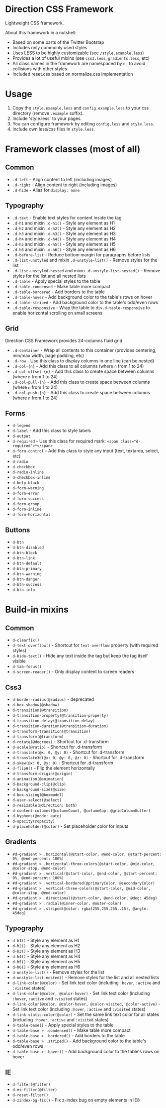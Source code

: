 Direction CSS Framework
=======================

Lightweight CSS framework.

About this framework in a nutshell:
* Based on some parts of the Twitter Bootstap
* Includes only commonly used styles
* Uses LESS to be highly customizable (see `/style.example.less`)
* Provides a lot of useful mixins (see `css3.less`, `gradients.less`, etc)
* All class names in the framework are namespaced by `d-` to avoid collisions with other styles
* Included reset.css based on normalize.css implementation


# Usage

1. Copy the `style.example.less` and `config.example.less` to your css directory (remove `.example` suffix).
2. Include 'style.less` to your pages.
3. You can configure framework by editing `config.less` and `style.less`.
4. Include own less/css files in `style.less`.


# Framework classes (most of all)

## Common

* `.d-left` - Align content to left (including images)
* `.d-right` - Align content to right (including images)
* `.d-hide` - Alias for `display: none`

## Typography

* `.d-text` - Enable text styles for content inside the tag
* `.d-h1` and mixin `.d-h1()` - Style any element as H1
* `.d-h2` and mixin `.d-h2()` - Style any element as H2
* `.d-h3` and mixin `.d-h3()` - Style any element as H3
* `.d-h4` and mixin `.d-h4()` - Style any element as H4
* `.d-h5` and mixin `.d-h5()` - Style any element as H5
* `.d-h6` and mixin `.d-h6()` - Style any element as H6
* `.d-before-list` - Reduce bottom margin for paragraphs before lists
* `.d-list-unstyled` and mixin `.d-unstyle-list()` - Remove styles for the list
* `.d-list-unstyled-nested` and mixin `.d-unstyle-list-nested()` - Remove styles for the list and all nested lists
* `.d-table` - Apply special styles to the table
* `.d-table-condensed` - Make table more compact
* `.d-table-bordered` - Add borders to the table
* `.d-table-hover` - Add background color to the table's rows on hover
* `.d-table-striped` - Add background color to the table's odd/even rows
* `.d-table-responsive` - Wrap the table to `div.d-table-responsive` to enable horizontal scrolling on small screens

## Grid

Direction CSS Framework provides 24-columns fluid grid.

* `.d-container` - Wrap all contents to this container (provides centering, min/max width, page padding, etc)
* `.d-row` - Use this class to display columns in one line (can be nested)
* `.d-col-{n}` - Add this class to all columns (where `n` from 1 to 24)
* `.d-col-offset-{n}` - Add this class to create space between columns (where `n` from 1 to 24)
* `.d-col-pull-{n}` - Add this class to create space between columns (where `n` from 1 to 24)
* `.d-col-push-{n}` - Add this class to create space between columns (where `n` from 1 to 24)

## Forms

* `d-legend`
* `d-label` - Add this class to style labels
* `d-output`
* `d-required` - Use this class for required mark: `<span class="d-required">*</span>`
* `d-form-control` - Add this class to style any input (text, textarea, select, etc)
* `d-radio`
* `d-checkbox`
* `d-radio-inline`
* `d-checkbox-inline`
* `d-help-block`
* `d-form-warning`
* `d-form-error`
* `d-form-success`
* `d-form-group`
* `d-form-inline`
* `d-form-horizontal`

## Buttons
* `d-btn`
* `d-btn-disabled`
* `d-btn-block`
* `d-btn-link`
* `d-btn-default`
* `d-btn-primary`
* `d-btn-warning`
* `d-btn-danger`
* `d-btn-success`
* `d-btn-info`


# Build-in mixins

## Common

* `d-clearfix()`
* `d-text-overflow()` - Shortcut for `text-overflow` property (with required styles)
* `d-hide-text()` - Hide any text inside the tag but keep the tag itself visible
* `d-tab-focus()`
* `d-screen-reader()` - Only display content to screen readers

## Css3

* `d-border-radius(@radius)` - deprecated
* `d-box-shadow(@shadow)`
* `d-transition(@transition)`
* `d-transition-property(@transition-property)`
* `d-transition-delay(@transition-delay)`
* `d-transition-duration(@transition-duration)`
* `d-transform-transition(@transition)`
* `d-transform(@transform)`
* `d-rotate(@degrees)` - Shortcut for .d-transform
* `d-scale(@ratio)` - Shortcut for .d-transform
* `d-translate(@x: 0, @y: 0)` - Shortcut for .d-transform
* `d-translate3d(@x: 0, @y: 0, @z: 0)` - Shortcut for .d-transform
* `d-skew(@x: 0, @y: 0)` - Shortcut for .d-transform
* `d-flipH()` - Flip the element horizontally
* `d-transform-origin(@origin)`
* `d-animation(@animation)`
* `d-background-clip(@clip)`
* `d-background-size(@size)`
* `d-box-sizing(@boxmodel)`
* `d-user-select(@select)`
* `d-resizable(@direction: both)`
* `d-content-columns(@columnCount, @columnGap: @gridColumnGutter)`
* `d-hyphens(@mode: auto)`
* `d-opacity(@opacity)`
* `d-placeholder(@color)` - Set placeholder color for inputs

## Gradients

* `#d-gradient > .horizontal(@start-color, @end-color, @start-percent: 0%, @end-percent: 100%)`
* `#d-gradient > .horizontal-three-colors(@start-color, @mid-color, @color-stop, @end-color)`
* `#d-gradient > .vertical(@start-color, @end-color, @start-percent: 0%, @end-percent: 100%)`
* `#d-gradient > .vertical-bordered(@primaryColor, @secondaryColor)`
* `#d-gradient > .vertical-three-colors(@start-color, @mid-color, @color-stop, @end-color)`
* `#d-gradient > .directional(@start-color, @end-color, @deg: 45deg)`
* `#d-gradient > .radial(@inner-color, @outer-color)`
* `#d-gradient > .striped(@color: rgba(255,255,255,.15), @angle: 45deg)`

## Typography

* `d-h1()` - Style any element as H1
* `d-h2()` - Style any element as H2
* `d-h3()` - Style any element as H3
* `d-h4()` - Style any element as H4
* `d-h5()` - Style any element as H5
* `d-h6()` - Style any element as H6
* `d-unstyle-list()` - Remove styles for the list
* `d-unstyle-list-nested()` - Remove styles for the list and all nested lists
* `d-link-color(@color)` - Set link text color (including `:hover`, `:active` and `:visited` states)
* `d-link-color(@color, @color-hover)` - Set link text color (including `:hover`, `:active` and `:visited` states)
* `d-link-color(@color, @color-hover, @color-visited, @color-active)` - Set link text color (including `:hover`, `:active` and `:visited` states)
* `d-link-static-color(@color)` - Set the same link text color for all states (including `:hover`, `:active` and `:visited` states)
* `d-table-base()` - Apply special styles to the table
* `d-table-base > .condensed()` - Make table more compact
* `d-table-base > .bordered()` - Add borders to the table
* `d-table-base > .striped()` - Add background color to the table's odd/even rows
* `d-table-base > .hover()` - Add background color to the table's rows on hover

## IE

* `d-filter(@filter)`
* `d-ms-filter(@filter)`
* `d-reset-filter() `
* `d-zindex-bg-fix()` - Fix z-index bug on empty elements in IE8

